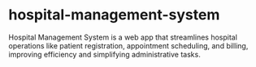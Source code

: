 # hospital-management-system
Hospital Management System is a web app that streamlines hospital operations like patient registration, appointment scheduling, and billing, improving efficiency and simplifying administrative tasks.
